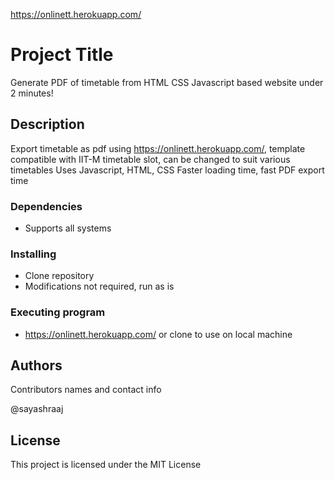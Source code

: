 https://onlinett.herokuapp.com/

# Project Title

Generate PDF of timetable from HTML CSS Javascript based website under 2 minutes!

## Description

Export timetable as pdf using https://onlinett.herokuapp.com/, template compatible with IIT-M timetable slot, can be changed to suit various timetables
Uses Javascript, HTML, CSS
Faster loading time, fast PDF export time


### Dependencies

* Supports all systems

### Installing

* Clone repository
* Modifications not required, run as is

### Executing program

* https://onlinett.herokuapp.com/ or clone to use on local machine

## Authors

Contributors names and contact info

@sayashraaj

## License

This project is licensed under the MIT License
